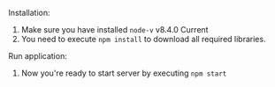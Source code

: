Installation:
1. Make sure you have installed `node-v` v8.4.0 Current 
2. You need to execute `npm install` to download all required libraries.

Run application:
1.  Now you're ready to start server by executing `npm start`
